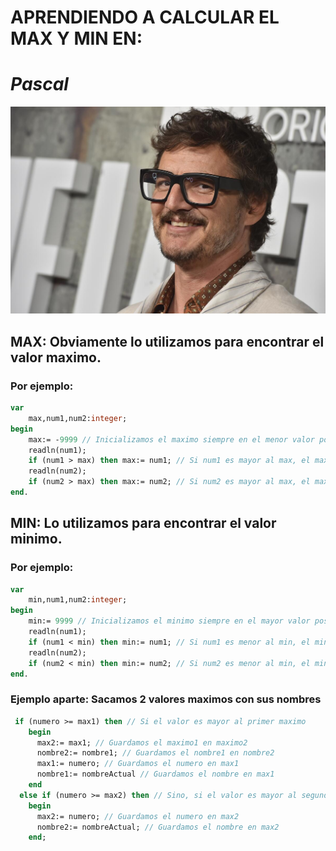 # **APRENDIENDO A CALCULAR EL MAX Y MIN EN:**
# *Pascal*
![bg right width:600px height:400px](./data/pascal.png)

## MAX: Obviamente lo utilizamos para encontrar el valor maximo.
### Por ejemplo:
````pascal
var
    max,num1,num2:integer;
begin
    max:= -9999 // Inicializamos el maximo siempre en el menor valor posible.
    readln(num1);
    if (num1 > max) then max:= num1; // Si num1 es mayor al max, el max es num1
    readln(num2);
    if (num2 > max) then max:= num2; // Si num2 es mayor al max, el max es num2
end.
````

## MIN: Lo utilizamos para encontrar el valor minimo.
### Por ejemplo:
````pascal
var
    min,num1,num2:integer;
begin
    min:= 9999 // Inicializamos el minimo siempre en el mayor valor posible.
    readln(num1);
    if (num1 < min) then min:= num1; // Si num1 es menor al min, el min es num1
    readln(num2);
    if (num2 < min) then min:= num2; // Si num2 es menor al min, el min es num2
end.
````

### Ejemplo aparte: Sacamos 2 valores maximos con sus nombres
````pascal
 if (numero >= max1) then // Si el valor es mayor al primer maximo
    begin
      max2:= max1; // Guardamos el maximo1 en maximo2
      nombre2:= nombre1; // Guardamos el nombre1 en nombre2
      max1:= numero; // Guardamos el numero en max1
      nombre1:= nombreActual // Guardamos el nombre en max1
    end
  else if (numero >= max2) then // Sino, si el valor es mayor al segundo maximo
    begin
      max2:= numero; // Guardamos el numero en max2
      nombre2:= nombreActual; // Guardamos el nombre en max2
    end; 
````